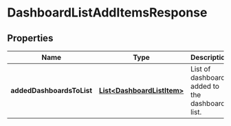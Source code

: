 

# DashboardListAddItemsResponse

## Properties

Name | Type | Description | Notes
------------ | ------------- | ------------- | -------------
**addedDashboardsToList** | [**List&lt;DashboardListItem&gt;**](DashboardListItem.md) | List of dashboards added to the dashboard list. |  [optional]




